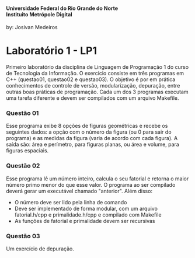 #### Universidade Federal do Rio Grande do Norte <br> Instituito Metrópole Digital
by: Josivan Medeiros

# Laboratório 1 - LP1
Primeiro laboratório da disciplina de Linguagem de Programação 1 do curso de Tecnologia da Informação. O exercício consiste em três programas em C++ (questao01, questao02 e  questao03). O objetivo é por em prática conhecimentos de controle de versão, modularização, depuração, entre outras boas práticas de programação. Cada um dos 3 programas executam uma tarefa diferente e devem ser compilados com um arquivo Makefile.

### Questão 01
Esse programa exibe 8 opções de figuras geométricas e recebe os seguintes dados: a opção com o número da figura (ou 0 para sair do programa) e as medidas da figura (varia de acordo com cada figura). A saída são: área e perímetro, para figuras planas, ou área e volume, para figuras espaciais.
### Questão 02
Esse programa lê um número inteiro, calcula o seu fatorial e retorna o maior número primo menor do que esse valor. O programa ao ser compilado deverá gerar um executável chamado "anterior". Além disso:
- O número deve ser lido pela linha de comando
- Deve ser implementado de forma modular, com um arquivo fatorial.h/cpp e primalidade.h/cpp e compilado com Makefile
- As funções de fatorial e primalidade devem ser recursivas
### Questão 03
Um exercício de depuração.
